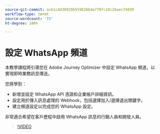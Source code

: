 ```yaml
---
source-git-commit: ac61c4d30929b559826b4a770fc10c26aec74830
workflow-type: tm+mt
source-wordcount: '72'
ht-degree: 100%

---
```

# 設定 WhatsApp 頻道

本教學課程將引導您在 Adobe Journey Optimizer 中設定 WhatsApp 頻道，以實現即時業務訊息傳送。

您將學到：

* 新增並設定 WhatsApp API 憑證和企業帳戶詳細資訊。
* 設定用於傳入訊息處理的 Webhook，包括選擇加入/選擇退出關鍵字。
* 建立頻道設定以完成您的 WhatsApp 設定。

非常適合希望在客戶歷程中啟用 WhatsApp 訊息的行銷人員和開發人員。

>[!VIDEO](https://video.tv.adobe.com/v/3470268/?learn=on&enablevpops)
